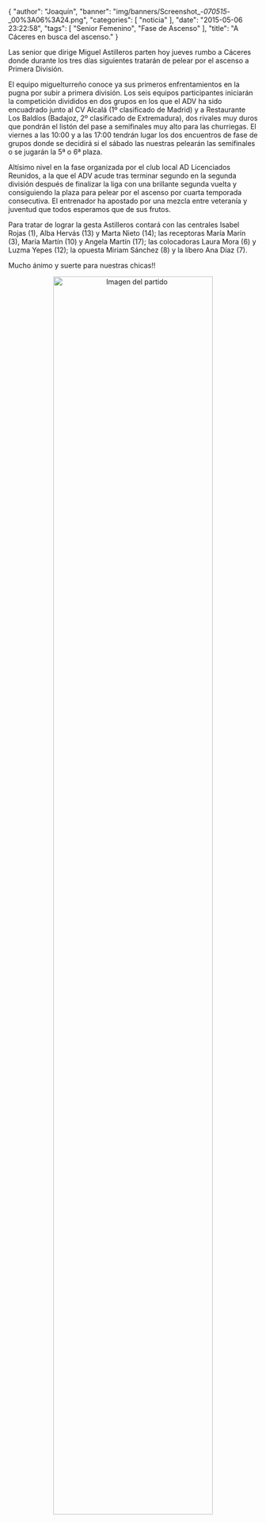 {
  "author": "Joaquín", 
  "banner": "img/banners/Screenshot_-_070515_-_00%3A06%3A24.png", 
  "categories": [
    "noticia"
  ], 
  "date": "2015-05-06 23:22:58", 
  "tags": [
    "Senior Femenino", 
    "Fase de Ascenso"
  ], 
  "title": "A Cáceres en busca del ascenso."
}

Las senior que dirige Miguel Astilleros parten hoy jueves rumbo a Cáceres donde durante los tres días siguientes tratarán de pelear por el ascenso a Primera División.

El equipo miguelturreño conoce ya sus primeros enfrentamientos en la pugna por subir a primera división. Los seis equipos participantes iniciarán la competición divididos en dos grupos en los que el ADV ha sido encuadrado junto al CV Alcalá (1º clasificado de Madrid) y a Restaurante Los Baldíos (Badajoz, 2º clasificado de Extremadura), dos rivales muy duros que pondrán el listón del pase a semifinales muy alto para las churriegas. El viernes a las 10:00 y a las 17:00 tendrán lugar los dos encuentros de fase de grupos donde se decidirá si el sábado las nuestras pelearán las semifinales o se jugarán la 5ª o 6ª plaza.

Altísimo nivel en la fase organizada por el club local AD Licenciados Reunidos, a la que el ADV acude tras terminar segundo en la segunda división después de finalizar la liga con una brillante segunda vuelta y consiguiendo la plaza para pelear por el ascenso por cuarta temporada consecutiva. El entrenador ha apostado por una mezcla entre veteranía y juventud que todos esperamos que de sus frutos.

Para tratar de lograr la gesta Astilleros contará con las centrales Isabel Rojas (1), Alba Hervás (13) y Marta Nieto (14); las receptoras María Marín (3), María Martín (10) y Angela Martín (17); las colocadoras Laura Mora (6) y Luzma Yepes (12); la opuesta Miriam Sánchez (8) y la líbero Ana Díaz (7).

Mucho ánimo y suerte para nuestras chicas!!

<center>
<a target="_new" href="http://www.advmiguelturra.org/img/banners/Screenshot%20-%20070515%20-%2000%3A06%3A24.png"> 
<img alt="Imagen del partido" width="80%" align="center" src="http://www.advmiguelturra.org/img/banners/Screenshot%20-%20070515%20-%2000%3A06%3A24.png"/> </a> </center>

